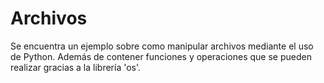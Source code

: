 # Archivos
Se encuentra un ejemplo sobre como manipular archivos mediante el uso de Python. Además de contener funciones y operaciones que se pueden realizar gracias a la librería 'os'.
